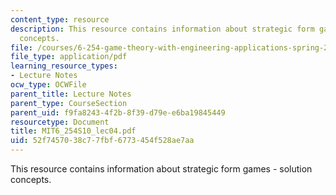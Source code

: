 ```yaml
---
content_type: resource
description: This resource contains information about strategic form games - solution
  concepts.
file: /courses/6-254-game-theory-with-engineering-applications-spring-2010/52f7457038c77fbf6773454f528ae7aa_MIT6_254S10_lec04.pdf
file_type: application/pdf
learning_resource_types:
- Lecture Notes
ocw_type: OCWFile
parent_title: Lecture Notes
parent_type: CourseSection
parent_uid: f9fa8243-4f2b-8f39-d79e-e6ba19845449
resourcetype: Document
title: MIT6_254S10_lec04.pdf
uid: 52f74570-38c7-7fbf-6773-454f528ae7aa
---
```

This resource contains information about strategic form games - solution concepts.

